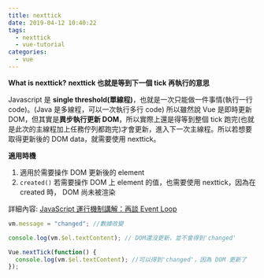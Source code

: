```yaml
---
title: nexttick
date: 2019-04-12 10:40:22
tags:
  - nexttick
  - vue-tutorial
categories:
  - vue
---
```


**What is nexttick?**
**nexttick 也就是等到下一個 tick 再執行的意思**

Javascript 是 **single threshold(單線程)**，也就是一次只能做一件事情(執行一行 code)。(Java 是多線程，可以一次執行多行 code)
所以雖然說 Vue 是即時更新 DOM，但其實是**異步執行更新 DOM**，所以實際上還是得等到整個 tick 跑完(也就是此次的主線程加上任務佇列都跑完)才會更新，進入下一次主線程。所以若想要取得更新後的 DOM data，就需要使用 nexttick。

**適用時機**

1. 適用於需要操作 DOM 更新後的 element
2. `created()` 若需要操作 DOM 上 element 的值，也需要使用 nexttick，因為在 created 時， DOM 尚未被渲染

詳細內容: [JavaScript 運行機制講解：再談 Event Loop](http://www.ruanyifeng.com/blog/2014/10/event-loop.html)

```javascript
vm.message = "changed"; //數據改變

console.log(vm.$el.textContent); // DOM還沒更新，並不會得到'changed'

Vue.nextTick(function() {
  console.log(vm.$el.textContent); //可以得到'changed'，因為 DOM 更新了
});
```
